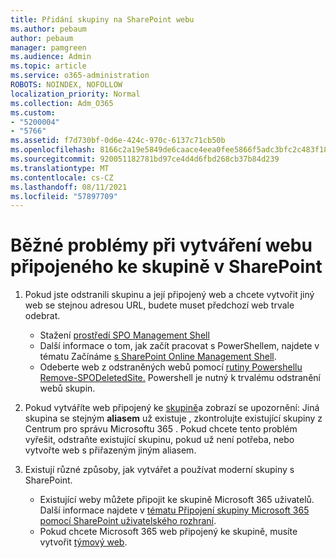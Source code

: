 ```yaml
---
title: Přidání skupiny na SharePoint webu
ms.author: pebaum
author: pebaum
manager: pamgreen
ms.audience: Admin
ms.topic: article
ms.service: o365-administration
ROBOTS: NOINDEX, NOFOLLOW
localization_priority: Normal
ms.collection: Adm_O365
ms.custom:
- "5200004"
- "5766"
ms.assetid: f7d730bf-0d6e-424c-970c-6137c71cb50b
ms.openlocfilehash: 8166c2a19e5849de6caace4eea0fee5866f5adc3bfc2c483f18fc788c1bf2fa9
ms.sourcegitcommit: 920051182781bd97ce4d4d6fbd268cb37b84d239
ms.translationtype: MT
ms.contentlocale: cs-CZ
ms.lasthandoff: 08/11/2021
ms.locfileid: "57897709"
---
```

# <a name="common-issues-when-creating-a-group-connected-site-in-sharepoint"></a>Běžné problémy při vytváření webu připojeného ke skupině v SharePoint

1. Pokud jste odstranili skupinu a její připojený web a chcete vytvořit jiný web se stejnou adresou URL, budete muset předchozí web trvale odebrat.

   - Stažení [prostředí SPO Management Shell](https://support.office.com/article/introduction-to-the-sharepoint-online-management-shell-c16941c3-19b4-4710-8056-34c034493429)
   - Další informace o tom, jak začít pracovat s PowerShellem, najdete v tématu Začínáme [s SharePoint Online Management Shell](https://docs.microsoft.com/powershell/module/sharepoint-online/remove-sposite).
   - Odeberte web z odstraněných webů pomocí [rutiny Powershellu Remove-SPODeletedSite.](https://docs.microsoft.com/powershell/module/sharepoint-online/remove-sposite?view=sharepoint-ps) Powershell je nutný k trvalému odstranění webů skupin.

1. Pokud vytváříte web připojený ke [skupině](https://admin.microsoft.com/AdminPortal/Home#/groups)a zobrazí se upozornění: Jiná skupina se stejným **aliasem** už existuje , zkontrolujte existující skupiny z Centrum pro správu Microsoftu 365 . Pokud chcete tento problém vyřešit, odstraňte existující skupinu, pokud už není potřeba, nebo vytvořte web s přiřazeným jiným aliasem.

1. Existují různé způsoby, jak vytvářet a používat moderní skupiny s SharePoint.

   - Existující weby můžete připojit ke skupině Microsoft 365 uživatelů. Další informace najdete v [tématu Připojení skupiny Microsoft 365 pomocí SharePoint uživatelského rozhraní](https://docs.microsoft.com/sharepoint/dev/transform/modernize-connect-to-office365-group#connect-an-office-365-group-using-the-sharepoint-user-interface).
   - Pokud chcete Microsoft 365 web připojený ke skupině, musíte vytvořit [týmový web](https://admin.microsoft.com/sharepoint).
